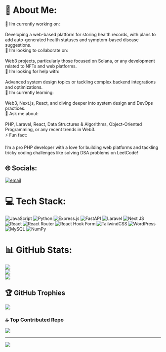 # 💫 About Me:
🔭 I’m currently working on:<br><br>Developing a web-based platform for storing health records, with plans to add auto-generated health statuses and symptom-based disease suggestions.<br>👯 I’m looking to collaborate on:<br><br>Web3 projects, particularly those focused on Solana, or any development related to NFTs and web platforms.<br>🤝 I’m looking for help with:<br><br>Advanced system design topics or tackling complex backend integrations and optimizations.<br>🌱 I’m currently learning:<br><br>Web3, Next.js, React, and diving deeper into system design and DevOps practices.<br>💬 Ask me about:<br><br>PHP, Laravel, React, Data Structures & Algorithms, Object-Oriented Programming, or any recent trends in Web3.<br>⚡ Fun fact:<br><br>I’m a pro PHP developer with a love for building web platforms and tackling tricky coding challenges like solving DSA problems on LeetCode!


## 🌐 Socials:
[![email](https://img.shields.io/badge/Email-D14836?logo=gmail&logoColor=white)](mailto:abhijan097@gmail.com) 

# 💻 Tech Stack:
![JavaScript](https://img.shields.io/badge/javascript-%23323330.svg?style=for-the-badge&logo=javascript&logoColor=%23F7DF1E) ![Python](https://img.shields.io/badge/python-3670A0?style=for-the-badge&logo=python&logoColor=ffdd54) ![Express.js](https://img.shields.io/badge/express.js-%23404d59.svg?style=for-the-badge&logo=express&logoColor=%2361DAFB) ![FastAPI](https://img.shields.io/badge/FastAPI-005571?style=for-the-badge&logo=fastapi) ![Laravel](https://img.shields.io/badge/laravel-%23FF2D20.svg?style=for-the-badge&logo=laravel&logoColor=white) ![Next JS](https://img.shields.io/badge/Next-black?style=for-the-badge&logo=next.js&logoColor=white) ![React](https://img.shields.io/badge/react-%2320232a.svg?style=for-the-badge&logo=react&logoColor=%2361DAFB) ![React Router](https://img.shields.io/badge/React_Router-CA4245?style=for-the-badge&logo=react-router&logoColor=white) ![React Hook Form](https://img.shields.io/badge/React%20Hook%20Form-%23EC5990.svg?style=for-the-badge&logo=reacthookform&logoColor=white) ![TailwindCSS](https://img.shields.io/badge/tailwindcss-%2338B2AC.svg?style=for-the-badge&logo=tailwind-css&logoColor=white) ![WordPress](https://img.shields.io/badge/WordPress-%23117AC9.svg?style=for-the-badge&logo=WordPress&logoColor=white) ![MySQL](https://img.shields.io/badge/mysql-4479A1.svg?style=for-the-badge&logo=mysql&logoColor=white) ![NumPy](https://img.shields.io/badge/numpy-%23013243.svg?style=for-the-badge&logo=numpy&logoColor=white)
# 📊 GitHub Stats:
![](https://github-readme-stats.vercel.app/api?username=abhijanb&theme=dark&hide_border=false&include_all_commits=true&count_private=false)<br/>
![](https://github-readme-streak-stats.herokuapp.com/?user=abhijanb&theme=dark&hide_border=false)<br/>
![](https://github-readme-stats.vercel.app/api/top-langs/?username=abhijanb&theme=dark&hide_border=false&include_all_commits=true&count_private=false&layout=compact)

## 🏆 GitHub Trophies
![](https://github-profile-trophy.vercel.app/?username=abhijanb&theme=radical&no-frame=false&no-bg=true&margin-w=4)

### 🔝 Top Contributed Repo
![](https://github-contributor-stats.vercel.app/api?username=abhijanb&limit=5&theme=dark&combine_all_yearly_contributions=true)

---
[![](https://visitcount.itsvg.in/api?id=abhijanb&icon=0&color=0)](https://visitcount.itsvg.in)

<!-- Proudly created with GPRM ( https://gprm.itsvg.in ) -->
